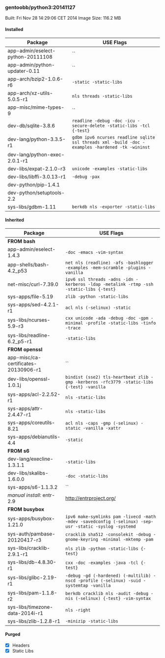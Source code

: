 ### gentoobb/python3:20141127
Built: Fri Nov 28 14:29:06 CET 2014
Image Size: 116.2 MB
#### Installed
Package | USE Flags
--------|----------
app-admin/eselect-python-20111108 | ``
app-admin/python-updater-0.11 | ``
app-arch/bzip2-1.0.6-r6 | `-static -static-libs`
app-arch/xz-utils-5.0.5-r1 | `nls threads -static-libs`
app-misc/mime-types-9 | ``
dev-db/sqlite-3.8.6 | `readline -debug -doc -icu -secure-delete -static-libs -tcl {-test}`
dev-lang/python-3.3.5-r1 | `gdbm ipv6 ncurses readline sqlite ssl threads xml -build -doc -examples -hardened -tk -wininst`
dev-lang/python-exec-2.0.1-r1 | ` `
dev-libs/expat-2.1.0-r3 | `unicode -examples -static-libs`
dev-libs/libffi-3.0.13-r1 | `-debug -pax`
dev-python/pip-1.4.1 | ` `
dev-python/setuptools-2.2 | ` `
sys-libs/gdbm-1.11 | `berkdb nls -exporter -static-libs`
#### Inherited
Package | USE Flags
--------|----------
**FROM bash** |
app-admin/eselect-1.4.3 | `-doc -emacs -vim-syntax`
app-shells/bash-4.2_p53 | `net nls (readline) -afs -bashlogger -examples -mem-scramble -plugins -vanilla`
net-misc/curl-7.39.0 | `ipv6 ssl threads -adns -idn -kerberos -ldap -metalink -rtmp -ssh -static-libs {-test}`
sys-apps/file-5.19 | `zlib -python -static-libs`
sys-apps/sed-4.2.1-r1 | `acl nls (-selinux) -static`
sys-libs/ncurses-5.9-r3 | `cxx unicode -ada -debug -doc -gpm -minimal -profile -static-libs -tinfo -trace`
sys-libs/readline-6.2_p5-r1 | `-static-libs`
**FROM openssl** |
app-misc/ca-certificates-20130906-r1 | ``
dev-libs/openssl-1.0.1j | `bindist (sse2) tls-heartbeat zlib -gmp -kerberos -rfc3779 -static-libs {-test} -vanilla`
sys-apps/acl-2.2.52-r1 | `nls -static-libs`
sys-apps/attr-2.4.47-r1 | `nls -static-libs`
sys-apps/coreutils-8.21 | `acl nls -caps -gmp (-selinux) -static -vanilla -xattr`
sys-apps/debianutils-4.4 | `-static`
**FROM s6** |
dev-lang/execline-1.3.1.1 | `-static-libs`
dev-libs/skalibs-1.6.0.0 | `-doc -static-libs`
sys-apps/s6-1.1.3.2 | ``
*manual install*: entr-2.9 | http://entrproject.org/
**FROM busybox** |
sys-apps/busybox-1.21.0 | `ipv6 make-symlinks pam -livecd -math -mdev -savedconfig (-selinux) -sep-usr -static -syslog -systemd`
sys-auth/pambase-20120417-r3 | `cracklib sha512 -consolekit -debug -gnome-keyring -minimal -mktemp -pam`
sys-libs/cracklib-2.9.1-r1 | `nls zlib -python -static-libs {-test}`
sys-libs/db-4.8.30-r1 | `cxx -doc -examples -java -tcl {-test}`
sys-libs/glibc-2.19-r1 | `-debug -gd (-hardened) (-multilib) -nscd -profile (-selinux) -suid -systemtap -vanilla`
sys-libs/pam-1.1.8-r2 | `berkdb cracklib nls -audit -debug -nis (-selinux) {-test} -vim-syntax`
sys-libs/timezone-data-2014i-r1 | `nls -right`
sys-libs/zlib-1.2.8-r1 | `-minizip -static-libs`
#### Purged
- [x] Headers
- [x] Static Libs
